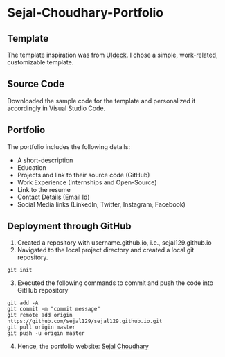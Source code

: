 # Sejal-Choudhary-Portfolio

## Template 

The template inspiration was from [UIdeck](https://uideck.com/). I chose a simple, work-related, customizable template.

## Source Code

Downloaded the sample code for the template and personalized it accordingly in Visual Studio Code.

## Portfolio

The portfolio includes the following details:
- A short-description
- Education
- Projects and link to their source code (GitHub)
- Work Experience (Internships and Open-Source)
- Link to the resume
- Contact Details (Email Id)
- Social Media links (LinkedIn, Twitter, Instagram, Facebook)

## Deployment through GitHub

1. Created a repository with username.github.io, i.e., sejal129.github.io
2. Navigated to the local project directory and created a local git repository.
```
git init
```
3. Executed the following commands to commit and push the code into GitHub repository
```                                                  
git add -A                                                         
git commit -m "commit message"                                    
git remote add origin https://github.com/sejal129/sejal129.github.io.git    
git pull origin master                                             
git push -u origin master 
```
4. Hence, the portfolio website: [Sejal Choudhary](https://sejal129.github.io/)
